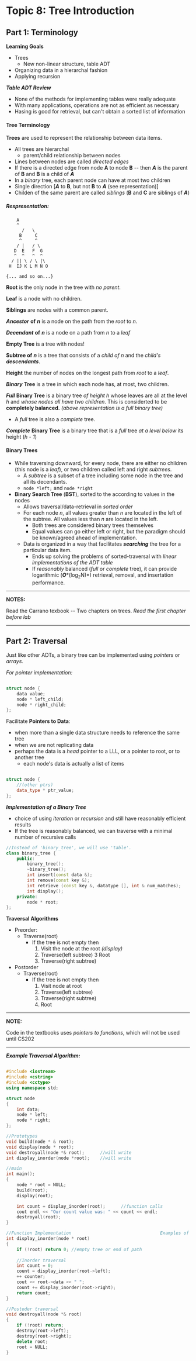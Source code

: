 Topic 8: Tree Introduction
==========================

Part 1: Terminology
-------------------

**Learning Goals**
+ Trees 
  - New non-linear structure, table ADT
+ Organizing data in a hierarchal fashion
+ Applying recursion


***Table ADT Review***
+ None of the methods for implementing tables were really adequate
+ With many applications, operations are not as efficient as necessary
+ Hasing is good for retrieval, but can't obtain a sorted list of information

#### Tree Terminology

**Trees** are used to represent the relationship between data items.
+ All trees are hierarchal 
  - parent/child relationship between nodes
+ Lines between nodes are called *directed edges*
+ If there is a directed edge from node **A** to node **B** -- then ***A*** is the parent of **B** and **B** is a child of ***A***
+ In a *binary* tree, each parent node can have at most two children
+ Single direction [***A*** to **B**, but not **B** to ***A*** (see representation)]
+ Childen of the same parent are called *siblings* (**B** and **C** are siblings of ***A***)

##### *Respresentation:*
```
	A
	^
      /   \
     B     C
     ^     ^
    / |   / \
   D  E   F  G
   ^  ^   ^  ^
  / || \ / \ |\ 
 H  IJ K L M N O

{... and so on...}

```
**Root** is the only node in the tree with *no parent*.

**Leaf** is a node with no children.

**Siblings** are nodes with a common parent.

***Ancestor*** **of** ***n*** is a node on the path from the *root* to *n*.

***Decendant*** **of** ***n*** is a node on a path from *n* to a *leaf*

**Empty Tree** is a tree with nodes!

**Subtree of** ***n*** is a tree that consists of a *child of n* and the *child's* ***descendants***.

**Height** the number of nodes on the longest path from *root* to a *leaf*.

***Binary*** **Tree** is a tree in which each node has, at most, two children.

***Full*** **Binary Tree** is a binary tree *of height h* whose leaves are all at the level *h* and *whose nodes all have two children*. This is considerted to be **completely balanced.** *(above representation is a full binary tree)*
  - A *full* tree is also a *complete* tree.

***Complete*** **Binary Tree** is a binary tree that is a *full* tree *at a level below* its height (*h - 1*)

#### Binary Trees
+ While traversing downward, for every node, there are either no children (this node is a *leaf*), or two children called left and right *subtrees*.
  - A *subtree* is a subset of a tree including some node in the tree and all its decendants.
  - `node *left;` and `node *right`
+ **Binary Search Tree** (**BST**), sorted to the according to values in the nodes
  - Allows traversal/data-retrieval in *sorted order*
  - For each node *n*, all values greater than *n* are located in the left of the subtree. All values less than *n* are located in the left.
    * Both trees are considered binary trees themselves
    * Equal values can go either left or right, but the paradigm should be known/agreed ahead of implementation.
  - Data is organized in a way that facilitates ***searching*** the tree for a particular data item.
    * Ends up solving the problems of sorted-traversal with *linear implementations of the ADT table*
    * If *reasonably* balanced (*full* or *complete* tree), it can provide logarithmic (***O****(log<sub>2</sub>N)*) retrieval, removal, and insertation performance. 

___
**NOTES:**

Read the Carrano texbook -- Two chapters on trees.
*Read the first chapter before lab*

___


Part 2: Traversal
-----------------

Just like other ADTs, a binary tree can be implemented using *pointers* or *arrays*.

*For pointer implementation:*

```c++

struct node {
	data value;
	node * left_child;
	node * right_child;
};

```

Facilitate **Pointers to Data**:
+ when more than a single data structure needs to reference the same tree
+ when we are not replicating data
+ perhaps the data is a *head* pointer to a LLL, or a pointer to root, or to another tree
  - each node's data is actually a list of items

```c++

struct node {
	//(other ptrs)
	data_type * ptr_value;
};

```

***Implementation of a Binary Tree***
+ choice of using *iteration* or *recursion* and still have reasonably efficient results
+ If the tree is reasonably balanced, we can traverse with a minimal number of recursive calls

```c++
//Instead of 'binary_tree', we will use 'table'.
class binary_tree {
	public:
		binary_tree();
		~binary_tree();
		int insert(const data &);
		int remove(const key &);
		int retrieve (const key &, datatype [], int & num_matches);
		int display();
	private:
		node * root;
};

```
**Traversal Algorithms**
+ Preorder:
  - Traverse(root)
    * If the tree is not empty then
      1. Visit the node at the root *(display)*
      2. Traverse(left subtree)
      3 Root
      4. Traverse(right subtree)
+ Postorder
  - Traverse(root)
    * If the tree is not empty then
      1. Visit node at root
      2. Traverse(left subtree)
      3. Traverse(right subtree)
      4. Root

___
**NOTE:**

Code in the textbooks uses *pointers to functions*, which will not be used until CS202

___

***Example Traversal Algorithm:***

```c++

#include <iostream>
#include <cstring>
#include <cctype>
using namespace std;

struct node
{
	int data;
	node * left;
  	node * right;
};

//Prototypes
void build(node * & root);
void display(node * root);
void destroyall(node *& root); 		//will write
int display_inorder(node *root); 	//will write

//main
int main();
{
	node * root = NULL;
	build(root);
	display(root);

	int count = display_inorder(root); 		//function calls
	cout endl << "Our count value was: " << count << endl;
	destroyall(root);
}

//Function Implementation                                  Examples of coding traversal:
int display_inorder(node * root)
{
	if (!root) return 0; //empty tree or end of path
	
	//Inorder traversal
	int count = 0;
	count = display_inorder(root->left);
	++ counter;
	cout << root->data << " ";
	count += display_inorder(root->right);
	return count;
}

//Postoder traversal 
void destroyall(node *& root)
{
	if (!root) return;
	destroy(root->left);
	destroy(root->right);
	delete root;
	root = NULL;
}

```


